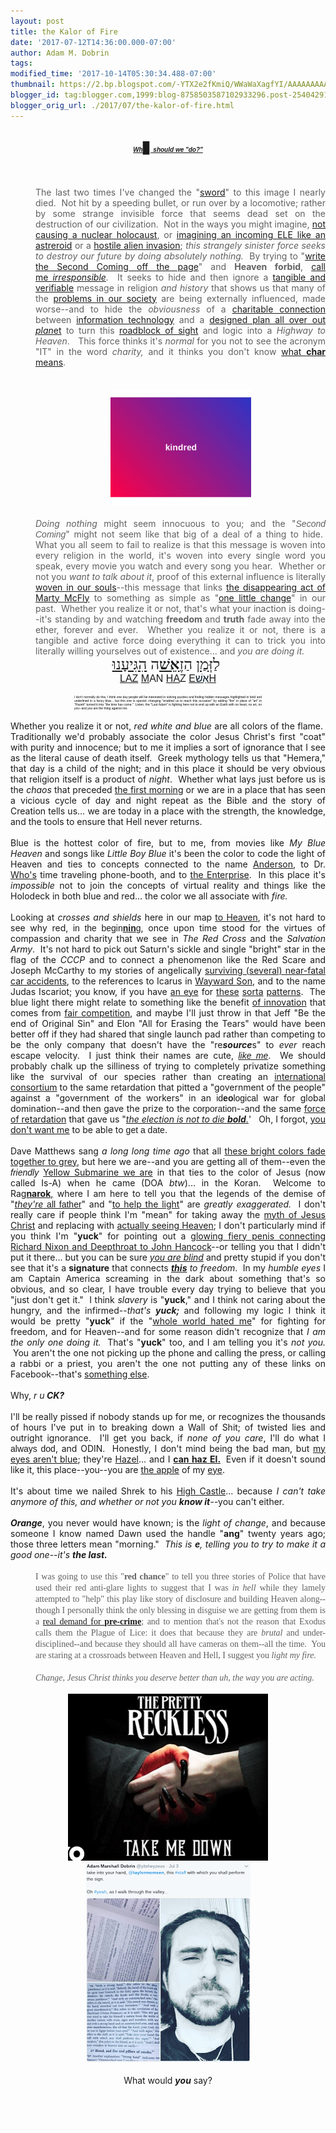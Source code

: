 ```yaml
---
layout: post
title: the Kalor of Fire
date: '2017-07-12T14:36:00.000-07:00'
author: Adam M. Dobrin
tags: 
modified_time: '2017-10-14T05:30:34.488-07:00'
thumbnail: https://2.bp.blogspot.com/-YTX2e2fKmiQ/WWaWaXagfYI/AAAAAAAAAV0/7ZxGuSgdoXgNXH0aDMpieaJ_0ltfQ3t5ACK4BGAYYCw/s72-c/image-700427.png
blogger_id: tag:blogger.com,1999:blog-8758503587102933296.post-254042914085016206
blogger_orig_url: ./2017/07/the-kalor-of-fire.html
---
```


<div dir="ltr"><div class="gmail_quote"><div dir="ltr"><div class="gmail_quote"><div dir="ltr"><div class="gmail_quote"><div dir="ltr"><div class="gmail_quote"><div dir="ltr"><span style="font-family: times new roman, serif;"></span><br /><div style="text-align: center;"><span style="font-family: times new roman, serif; font-size: large;"><a href="./WHO.html" style="font-family: verdana, arial, helvetica, sans-serif;"><em style="font-family: verdana, arial, helvetica, sans-serif;"><strong><span style='font-family: "comic sans ms" , sans-serif; font-size: x-small;'>Wh</span></strong></em><span style='font-family: "times new roman" , serif;'>▊</span><em style="font-family: verdana, arial, helvetica, sans-serif;"><strong><span style='font-family: "comic sans ms" , sans-serif; font-size: x-small;'>&nbsp;should we "do?"</span></strong></em></a></span><br /><br /></div><br /><blockquote style="border: none; margin: 0px 0px 0px 40px; padding: 0px;"><br /><div style="text-align: justify;">The last two times I've changed the "<a href="https://fromthemachine.org/sword.gif" target="_blank">sword</a>" to this image I nearly died.&nbsp; Not hit by a speeding bullet, or run over by a locomotive; rather by some strange invisible force that seems dead set on the destruction of our civilization.&nbsp; Not in the ways you might imagine, <a href="https://www.youtube.com/watch?v=8hFwZZujd3Y" target="_blank">not causing a nuclear holocaust</a>, or <a href="https://www.youtube.com/watch?v=HGKJbiwUJNc" target="_blank">imagining an incoming ELE like an astreroid</a>&nbsp;or a <a href="https://www.youtube.com/watch?v=QoLywiaM6PA" target="_blank">hostile alien invasion</a>; <i>this strangely sinister force seeks to destroy our future by doing absolutely nothing.</i>&nbsp; By trying to "<a href="https://www.youtube.com/watch?v=K1b8AhIsSYQ" target="_blank">write the Second Coming off the page</a>" and <b>Heaven forbid</b>, <a href="https://www.youtube.com/watch?v=2Hgz-q76KtQ" target="_blank">call me&nbsp;</a><i><a href="https://www.youtube.com/watch?v=2Hgz-q76KtQ" target="_blank">irresponsible</a>.</i>&nbsp; It seeks to hide and then ignore a <a href="./2017-06-30-id5-i-am-stone.html" target="_blank">tangible and verifiable</a> message in religion <i>and history</i> that shows us that many of the <a href="./2017-06-13-im-gonna-love-you-when-heavens-let.html" target="_blank">problems in our society</a>&nbsp;are being externally influenced, made worse--and to hide the <i>obviousness</i>&nbsp;of a <a href="./HASHEMESHB.html" target="_blank">charitable connection</a> between <a href=".//" target="_blank">information technology</a> and a <a href="./2017-06-13-and-fish-were-like-did-you-teach-these.html" target="_blank">designed plan all over out <i>plan</i>et</a> to turn this <a href="https://www.youtube.com/watch?v=YR5ApYxkU-U" target="_blank">roadblock of sight</a> and logic into a <i>Highway to Heaven</i>. &nbsp; This force thinks it's <i>normal</i>&nbsp;for you not to see the acronym "IT" in the word <i>charity, </i>and it thinks you don't know <a href="https://en.wikipedia.org/wiki/Varchar" target="_blank">what <b>char</b> means</a>.</div><span style="font-family: times new roman, serif;"><br /></span><br /><div style="text-align: center;"><span style="font-family: times new roman, serif;"><a href="." target="_blank"><img alt="" src="reqs/m.lamc.la/swordred.gif" height="185" style="margin-right: 0px; text-align: center;" width="225" /></a></span></div><br /><div style="text-align: justify;"><i>Doing nothing</i>&nbsp;might seem innocuous to you; and the "<i><span style="font-family: comic sans ms, sans-serif;">Second</span> <span style="font-family: arial black, sans-serif;">Coming</span></i>" might not seem like that big of a deal of a thing to hide.&nbsp; What you all seem to fail to realize is that this message is woven into every religion in the world, it's woven into every single word you speak, every movie you watch and every song you hear.&nbsp; Whether or not you <i>want to talk about it</i>, proof of this external influence is literally <a href="https://www.youtube.com/watch?v=L38xrGrTIY0" target="_blank">woven in our souls</a>--this message that links <a href="http://finalcountdown.reallyhim.com/" target="_blank">the disappearing act of Marty McFly</a> to something as simple as "<a href="https://en.wikipedia.org/wiki/Shehecheyanu" target="_blank">one little change</a>" in our past.&nbsp; Whether you realize it or not, that's what your inaction is doing--it's standing by and watching <b>freedom </b>and <b>truth</b>&nbsp;fade away into the ether, forever and ever.&nbsp; Whether you realize it or not, there is a tangible and active force doing everything it can to trick you into literally willing yourselves out of existence... and <i>you are doing it.</i></div></blockquote><div style="text-align: center;"><span style="font-family: times new roman, serif; font-size: x-large;">&nbsp;לַזְּ<a href="https://en.wikipedia.org/wiki/Man" target="_blank">מַן</a> הַזֶ<span style="background-color: rgb(253 , 254 , 255); color: rgb(0 , 19 , 32);"><a href="https://en.wikipedia.org/wiki/Art" target="_blank"><b>אֵשׁ</b></a></span>ה&nbsp;</span><span style='font-family: "times new roman" , serif; font-size: x-large;'><a href="https://en.wikipedia.org/wiki/Shehecheyanu" target="_blank">הִגִּיעָנוּ</a></span><span style="font-family: times new roman, serif; font-size: x-large;">&nbsp;</span><span style='font-family: "times new roman" , serif; font-size: x-large;'>&nbsp;</span></div><div style="text-align: center;"><span style="font-family: arial black, sans-serif; font-size: medium;"><a href="https://en.wikipedia.org/wiki/Lazarus" target="_blank">LAZ</a>&nbsp;<a href="." target="_blank">M</a>AN <a href="http://www.google.com/search?q=que+lastima&amp;rlz=1CAACAR_enUS749US749&amp;oq=que+lastima&amp;aqs=chrome..69i57j0l5.2391j0j9&amp;sourceid=chrome&amp;ie=UTF-8" target="_blank">HA</a>Z <a href="https://en.wikipedia.org/wiki/Adamah" target="_blank">E<span style="background-color: rgb(253 , 254 , 255); color: rgb(0 , 19 , 32);">אֵשׁ</span>H</a></span></div><div style="text-align: center;"><br /></div><div style="text-align: center;"><center style="color: black; font-family: Verdana,Arial,Helvetica,sans-serif; font-size: 11px;"><div style="font-size: 5px; text-align: justify; width: 300px;">I don't normally do this, I think one day people will be interested in solving puzzles and finding hidden messages highlighted in bold and underlined in a fancy blue... but this one is special: changing "enabled us to reach this occasion" by adding "fire" in place of "art" in "Hazeh" turned it into "the time has come." &nbsp;Listen, the "Last Adam" is fighting here not to end up with an Earth with no heart, no art,&nbsp;<em>no you</em>--and&nbsp;<em>you</em>&nbsp;are the thing against me.</div></center></div><br /><div style="text-align: justify;">Whether you realize it or not, <i>red white and blue</i>&nbsp;are all colors of the flame.&nbsp; Traditionally we'd probably associate the color Jesus Christ's first "coat" with purity and innocence; but to me it implies a sort of ignorance that I see as the literal cause of death itself.&nbsp; Greek mythology tells us that "Hemera," that day is a child of the night; and in this place it should be very obvious that religion itself is a product of <i>night</i>.&nbsp; Whether what lays just before us is the <i>chaos</i>&nbsp;that preceded <a href="https://www.youtube.com/watch?v=h5D3LEjGF8A" target="_blank">the first morning</a>&nbsp;or we are in a place that has seen a vicious cycle of day and night repeat as the Bible and the story of Creation tells us... we are today in a place with the strength, the knowledge, and the tools to ensure that Hell never returns. &nbsp;</div><div><div style="text-align: justify;"><br /></div></div><div><div style="text-align: justify;">Blue is the hottest color of fire, but to me, from movies like <i>My Blue Heaven</i>&nbsp;and songs like <i>Little Boy Blue</i>&nbsp;it's been the color to code the light of Heaven and ties to concepts connected to the name <a href="./ADAMSROD.html" target="_blank">Anderson</a>, to Dr. <a href="http://medium.com/by-the-force-of-key-strokes/in-the-land-of-flowing-milfs-and-honies-we-are-in-the-do-me-of-the-rock-d6e7265536e6" target="_blank">Who's</a>&nbsp;time traveling phone-booth, and to <a href="./HASHEMESHB.html" target="_blank">the Enterprise</a>.&nbsp; In this place it's <i>impossible</i>&nbsp;not to join the concepts of virtual reality and things like the Holodeck in both blue and red... the color we all associate with <i>fire.</i></div></div><div><div style="text-align: justify;"><br /></div></div><div><div style="text-align: justify;">Looking at <i>crosses and shields</i> here in our map <a href="./ADAMSROD.html" target="_blank">to Heaven</a>, it's not hard to see why red, <span style="font-family: comic sans ms, sans-serif;">in the begin<b><u>nin</u></b>g</span>, once upon time stood for the virtues of compassion and charity that we see in <i>The Red Cross</i>&nbsp;and the <i>Salvation Army</i>.&nbsp; It's not hard to pick out Saturn's sickle and single "bright" star in the flag of the <i>CCCP</i> and to connect a phenomenon like the Red Scare and Joseph McCarthy to my stories of angelically <a href="https://fromthemachine.org/MYLIFE.html" target="_blank">surviving (several) near-fatal car accidents</a>, to the references to Icarus in <a href="https://www.youtube.com/watch?v=2X_2IdybTV0" target="_blank">Wayward Son</a>, and to the name Judas Iscariot; you know, if you have <a href="https://en.wikipedia.org/wiki/Eye_of_Horus" target="_blank">an eye</a> for <a href="https://en.wikipedia.org/wiki/Mountain_(band)" target="_blank">these</a> <a href="https://en.wikipedia.org/wiki/Samurai" target="_blank">sorta</a> <a href="https://hebrew4christians.com/Names_of_G-d/Adonai/adonai.html" target="_blank">patterns</a>.&nbsp; The blue light there might relate to something like the benefit <a href="http://spockalypse.blogspot.com/2017/06/houston-we-have-problem.html" target="_blank">of innovation</a> that comes from <a href="https://fromthemachine.org/CENSORSHIP.html" target="_blank">fair competition</a>, and maybe I'll just throw in that Jeff "Be the end of Original Sin" and Elon "All for Erasing the Tears" would have been better off if they had shared that single launch pad rather than competing to be the only company that doesn't have the "re<i><b>source</b></i>s" to <i>ever</i>&nbsp;reach escape velocity.&nbsp; I just think their names are cute, <i><a href="https://www.instagram.com/p/BSXtY2VgXEk/" target="_blank"><span style="font-family: comic sans ms, sans-serif;">like me</span></a></i>.&nbsp; We should probably chalk up the silliness of trying to completely privatize something like the survival of our species rather than creating an <a href="https://www.youtube.com/watch?v=-SbKE_U4b7U" target="_blank">international consortium</a>&nbsp;to the same retardation that pitted a "government of the people" against a "government of the workers" in an <span style="font-family: comic sans ms, sans-serif;">id<b>eo</b>logical</span> war for global domination--and then gave the prize to the <span style="font-family: comic sans ms, sans-serif;">corporation</span>--and the same <a href="./2017-06-21-and-he-wrote-in-his-hand-keys-to.html" target="_blank">force of retardation</a> that gave us "<i><a href="./2017-06-21-and-he-wrote-in-his-hand-keys-to.html" target="_blank">the election is not to die <b>bold</b>.</a></i>'&nbsp; &nbsp;Oh, I forgot, <u>you don't <a href="./2017-06-23-houston-we-have-problem.html" target="_blank">want me</a></u> to be able to <span style="font-family: comic sans ms, sans-serif;">get a date</span>.</div></div><div><div style="text-align: justify;"><br /></div></div><div><div style="text-align: justify;">Dave Matthews sang <i>a long long time ago</i>&nbsp;that all <a href="https://www.youtube.com/watch?v=qp3KWrn-VzU" target="_blank">these bright colors fade together to grey</a>, but here we are--and you are getting all of them--even the <i><span style="font-family: comic sans ms, sans-serif;">friendly</span></i>&nbsp;<a href="https://www.youtube.com/watch?v=wcKDdfCSCho" target="_blank">Yellow Submarine we are</a> in that ties to the color of Jesus (now called Is-A) when he came (DOA <i>btw</i>)... in the Koran.&nbsp; Welcome to Rag<u><b>narok</b>,</u>&nbsp;where I am here to tell you that the legends of the demise of "<a href="https://accounts.google.com/ServiceLogin?service=mail&amp;passive=true&amp;rm=false&amp;continue=https://mail.google.com/mail/&amp;ss=1&amp;scc=1&amp;ltmpl=default&amp;ltmplcache=2&amp;emr=1&amp;osid=1" target="_blank"><i>they're</i> <span style="font-family: comic sans ms, sans-serif;">all father</span></a>" and "<a href="https://www.facebook.com/photo.php?fbid=10154283229013420&amp;set=a.10154283230918420&amp;type=3&amp;theater" target="_blank">to help the light</a>" are <i>greatly exaggerated. &nbsp;</i>I don't really care if people think I'm "mean" for taking away the <a href="http://www.phrases.org.uk/meanings/never-never-land.html" target="_blank">myth of Jesus Christ</a> and replacing with <a href="./ADAMSROD.html" target="_blank">actually seeing Heaven</a>; I don't particularly mind if you think I'm "<b>yuck</b>" for pointing out a <a href="./2017-06-15-its-something-to-talk-about-aside-from.html" target="_blank">glowing fiery penis connecting Richard Nixon and Deepthroat to John Hancock</a>--or telling you that I didn't put it there... but you can be sure <i><a href="https://www.youtube.com/watch?v=Vw5MYv-5xZE" target="_blank">you are blind</a></i> and pretty stupid if you don't see that it's a <b>signature</b> that connects <i><b><a href="https://www.docdroid.net/ZkbjdNU/antagonizingpainxe.pdf" target="_blank">this</a></b> to freedom</i>.&nbsp; In my <i>humble eyes</i>&nbsp;I am Captain America screaming in the dark about something that's so obvious, and so clear, I have trouble every day trying to believe that you "just don't get it." &nbsp;I think <i>slavery</i>&nbsp;is "<b>yuck</b>," and I think not caring about the hungry, and the infirmed--<i>that's </i><b style="font-style: italic;">yuck; </b>and following my logic I think it would be pretty "<b>yuck</b>" if the "<a href="https://www.biblegateway.com/passage/?search=John+15%3A18-27&amp;version=KJV" target="_blank">whole world hated me</a>" for fighting for freedom, and for Heaven--and for some reason didn't recognize that <i>I am the only one doing it. </i>&nbsp;That's "<b>yuck</b>" too, and I am telling you it's <i>not you. &nbsp;</i>You aren't the one not picking up the phone and calling the press, or calling a rabbi or a priest, you aren't the one not putting any of these links on Facebook--that's <a href="https://en.wikipedia.org/wiki/Shrek" target="_blank">something else</a>.</div></div><div><div style="text-align: justify;"><br /></div></div><div><div style="text-align: justify;">Why, <i>r u<b>&nbsp;CK?</b></i></div></div><div><div style="text-align: justify;"><br /></div></div><div><div style="text-align: justify;">I'll be really pissed if nobody stands up for me, or recognizes the thousands of hours I've put in to breaking down a Wall of Shit; of twisted lies and outright ignorance.&nbsp; I'll get you back, if <i>none of you care</i>, I'll do what I <span style="font-family: comic sans ms, sans-serif;">always dod</span>, and ODIN.&nbsp; Honestly, I don't mind being the bad man, but <a href="https://www.youtube.com/watch?v=BfuWXRZe9yA" target="_blank">my eyes aren't blue</a>; they're <a href="https://www.facebook.com/MinistryOfForbiddenKnowledge/videos/822202857916957" target="_blank">Hazel</a>... and I <b><a href="https://www.youtube.com/watch?v=8fvTxv46ano" target="_blank">can haz El.</a>&nbsp; </b>Even if it doesn't sound like it, this place--you--you are <a href="./2017-06-09-son-of-bitch-are-i-clay-d-is-cl-os-ing.html" target="_blank">the apple</a> of my <a href="https://en.wikipedia.org/wiki/Eye_of_Ra" target="_blank">eye</a>.&nbsp;</div></div><div><div style="text-align: justify;"><br /></div></div><div><div style="text-align: justify;">It's about time we nailed Shrek to his <a href="./2017-06-09-verily-i-say-unto-you-ver-means-to-see.html" target="_blank">High Castle</a>... because <i>I can't take anymore of this, and whether or not you <b>know it</b>--</i>you can't either.</div></div><div><div style="text-align: justify;"><b><i><br /></i></b></div></div><div><div style="text-align: justify;"><i style="font-weight: bold;">Orange</i>, you never would have known; is the <i>light of change</i>, and because someone I know named Dawn used the handle "<b>ang</b>" twenty years ago; those three letters mean "morning." &nbsp;<i>This is <b>e</b>, telling you to try to make it a good one--it's <b>the last.</b></i>&nbsp;</div></div><div><div style="text-align: justify;"><br /></div></div></div></div></div></div></div></div><blockquote style="border: none; margin: 0 0 0 40px; padding: 0px;"><div class="gmail_quote"><div dir="ltr"><div class="gmail_quote"><div dir="ltr"><div class="gmail_quote"><div dir="ltr"><div><div style="text-align: justify;"><span style="font-family: times new roman, serif;">I was going to use this "<b>red chance</b>" to tell you three stories of Police that have used their red anti-glare lights to suggest that I was <i>in hell </i>while they lamely attempted to "help" this play like story of disclosure and building Heaven along--though I personally think the only blessing in disguise we are getting from them is a <a href="./2017-07-10-re-k.html" target="_blank">real demand for <b>pre-crime</b></a>; and to mention that's not the reason that Exodus calls them the Plague of Lice: it does that because they are <i>brutal</i> and under-disciplined--and because they should all have cameras on them--all the time.&nbsp; You are staring at a crossroads between Heaven and Hell, I suggest you <i>light my fire.</i></span></div></div><div><div style="text-align: justify;"><span style="font-family: times new roman, serif;"><i><br /></i></span></div></div></div></div></div></div></div></div></blockquote><blockquote style="border: none; margin: 0 0 0 40px; padding: 0px;"><div class="gmail_quote"><div dir="ltr"><div class="gmail_quote"><div dir="ltr"><div class="gmail_quote"><div dir="ltr"><div><div style="text-align: justify;"><span style="font-family: times new roman, serif;"><i>Change, Jesus Christ thinks you deserve better than uh, the way you are acting.</i></span></div></div></div></div></div></div></div></div></blockquote><div class="gmail_quote"><div dir="ltr"><div class="gmail_quote"><div dir="ltr"><div class="gmail_quote"><div dir="ltr"><div><br /></div><div style="text-align: center;"><a href="https://twitter.com/yitsheyzeus/status/882107941675044864" target="_blank"></a><a href="http://2.bp.blogspot.com/-YTX2e2fKmiQ/WWaWaXagfYI/AAAAAAAAAV0/7ZxGuSgdoXgNXH0aDMpieaJ_0ltfQ3t5ACK4BGAYYCw/s1600/image-700427.png"><img alt="" border="0" id="BLOGGER_PHOTO_ID_6442001696706035074" src="reqs/2.bp.blogspot.com/-YTX2e2fKmiQ/WWaWaXagfYI/AAAAAAAAAV0/7ZxGuSgdoXgNXH0aDMpieaJ_0ltfQ3t5ACK4BGAYYCw/s320/image-700427.png" /></a></div><div style="text-align: center;"><a href="https://twitter.com/yitsheyzeus/status/882107941675044864" target="_blank"></a><a href="http://1.bp.blogspot.com/-rduMHpMOu0A/WWaWa8LJPKI/AAAAAAAAAV8/r1Tc6Dip1KgpQSa6Afp9JK8-jwdyqG5FQCK4BGAYYCw/s1600/image-702369.png"><img alt="" border="0" id="BLOGGER_PHOTO_ID_6442001706573708450" src="reqs/1.bp.blogspot.com/-rduMHpMOu0A/WWaWa8LJPKI/AAAAAAAAAV8/r1Tc6Dip1KgpQSa6Afp9JK8-jwdyqG5FQCK4BGAYYCw/s320/image-702369.png" /></a></div><div style="text-align: center;"><br /></div><div style="text-align: center;">What would <b><i>you</i></b> say?</div></div></div></div><div hspace="streak-pt-mark" style="max-height: 1px;"><img alt="" src="reqs/mailfoogae.appspot.com/t?sender=aYWRhbUBmcm9tdGhlbWFjaGluZS5vcmc%3D&amp;type=zerocontent&amp;guid=7a97c3b3-9600-4299-83d1-bfcfbb4945fd" style="max-height: 0px; overflow: hidden; width: 0px;" /><span style="color: white; font-size: xx-small;">ᐧ</span></div></div><br /></div><img src="reqs/gmass.co/x/o?u=133c0df4-fcfb-479e-a324-27db9f1b2834&amp;c=1186905" height="0" width="0" /></div><br /></div><div hspace="streak-pt-mark" style="max-height: 1px;"><img alt="" src="reqs/mailfoogae.appspot.com/t?sender=aYWRhbTVAcmVhbGx5aGltLmNvbQ%3D%3D&amp;type=zerocontent&amp;guid=f3d991fb-ea44-45bf-968f-6789afe00329" style="max-height: 0px; overflow: hidden; width: 0px;" /><span style="color: white; font-size: xx-small;">ᐧ</span></div></div><br /></div><div hspace="streak-pt-mark" style="max-height: 1px;"><img alt="" src="reqs/mailfoogae.appspot.com/t?sender=aYWRhbTVAcmVhbGx5aGltLmNvbQ%3D%3D&amp;type=zerocontent&amp;guid=bba42c09-5d94-419f-ba91-efc6389efb2d" style="max-height: 0px; overflow: hidden; width: 0px;" /><span style="color: white; font-size: xx-small;">ᐧ</span></div>